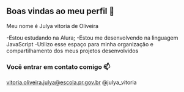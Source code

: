 ## Boas vindas ao meu perfil 💙

Meu nome é Julya vitoria de Oliveira

-Estou estudando na Alura;
-Estou me desenvolvendo na linguagem JavaScript 
-Utilizo esse espaço para minha organização e compartilhamento dos meus projetos desenvolvidos

### Você entrar em contato comigo 📫

vitoria.oliveira.julya@escola.pr.gov.br
@julya_vitoria

